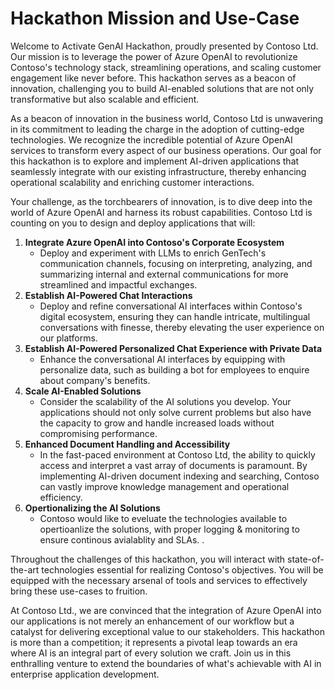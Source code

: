 # Hackathon Mission and Use-Case
Welcome to Activate GenAI Hackathon, proudly presented by Contoso Ltd. Our mission is to leverage the power of Azure OpenAI to revolutionize Contoso's technology stack, streamlining operations, and scaling customer engagement like never before. This hackathon serves as a beacon of innovation, challenging you to build AI-enabled solutions that are not only transformative but also scalable and efficient.

As a beacon of innovation in the business world, Contoso Ltd is unwavering in its commitment to leading the charge in the adoption of cutting-edge technologies. We recognize the incredible potential of Azure OpenAI services to transform every aspect of our business operations. Our goal for this hackathon is to explore and implement AI-driven applications that seamlessly integrate with our existing infrastructure, thereby enhancing operational scalability and enriching customer interactions.

Your challenge, as the torchbearers of innovation, is to dive deep into the world of Azure OpenAI and harness its robust capabilities. Contoso Ltd is counting on you to design and deploy applications that will:

1. **Integrate Azure OpenAI into Contoso's Corporate Ecosystem**
    - Deploy and experiment with LLMs to enrich GenTech's communication channels, focusing on interpreting, analyzing, and summarizing internal and external communications for more streamlined and impactful exchanges.
3. **Establish AI-Powered Chat Interactions**
    -  Deploy and refine conversational AI interfaces within Contoso's digital ecosystem, ensuring they can handle intricate, multilingual conversations with finesse, thereby elevating the user experience on our platforms.
4. **Establish AI-Powered Personalized Chat Experience with Private Data**
    - Enhance the conversational AI interfaces by equipping with personalize data, such as building a bot for employees to enquire about company's benefits.
5. **Scale AI-Enabled Solutions**
    - Consider the scalability of the AI solutions you develop. Your applications should not only solve current problems but also have the capacity to grow and handle increased loads without compromising performance.
6. **Enhanced Document Handling and Accessibility**
    - In the fast-paced environment at Contoso Ltd, the ability to quickly access and interpret a vast array of documents is paramount. By implementing AI-driven document indexing and searching, Contoso can vastly improve knowledge management and operational efficiency.
7. **Opertionalizing the AI Solutions**
    - Contoso would like to eveluate the technologies available to opertioanlize the solutions, with proper logging & monitoring to ensure continous avialablity and SLAs. .

Throughout the challenges of this hackathon, you will interact with state-of-the-art technologies essential for realizing Contoso's objectives. You will be equipped with the necessary arsenal of tools and services to effectively bring these use-cases to fruition.

At Contoso Ltd., we are convinced that the integration of Azure OpenAI into our applications is not merely an enhancement of our workflow but a catalyst for delivering exceptional value to our stakeholders. This hackathon is more than a competition; it represents a pivotal leap towards an era where AI is an integral part of every solution we craft. Join us in this enthralling venture to extend the boundaries of what's achievable with AI in enterprise application development.
